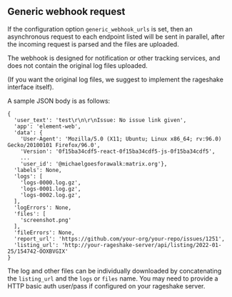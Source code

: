 ## Generic webhook request

If the configuration option `generic_webhook_urls` is set, then an asynchronous request to
each endpoint listed will be sent in parallel, after the incoming request is parsed and the
files are uploaded.

The webhook is designed for notification or other tracking services, and does not contain
the original log files uploaded.

(If you want the original log files, we suggest to implement the rageshake interface itself).

A sample JSON body is as follows:

```
{
  'user_text': 'test\r\n\r\nIssue: No issue link given',
  'app': 'element-web',
  'data': {
    'User-Agent': 'Mozilla/5.0 (X11; Ubuntu; Linux x86_64; rv:96.0) Gecko/20100101 Firefox/96.0',
    'Version': '0f15ba34cdf5-react-0f15ba34cdf5-js-0f15ba34cdf5',
    ...
    'user_id': '@michaelgoesforawalk:matrix.org'},
  'labels': None,
  'logs': [
    'logs-0000.log.gz',
    'logs-0001.log.gz',
    'logs-0002.log.gz',
  ],
  'logErrors': None,
  'files': [
    'screenshot.png'
  ],
  'fileErrors': None,
  'report_url': 'https://github.com/your-org/your-repo/issues/1251',
  'listing_url': 'http://your-rageshake-server/api/listing/2022-01-25/154742-OOXBVGIX'
}
```

The log and other files can be individually downloaded by concatenating the `listing_url` and the `logs` or `files` name.
You may need to provide a HTTP basic auth user/pass if configured on your rageshake server.
